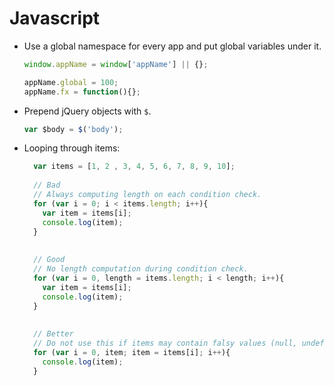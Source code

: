 # Javascript

* Use a global namespace for every app and put global variables under it.
  ```javascript
  window.appName = window['appName'] || {};
  
  appName.global = 100;
  appName.fx = function(){};
  ```

* Prepend jQuery objects with `$`.
  ```js
  var $body = $('body');
  ```

* Looping through items:

  ```js
    var items = [1, 2 , 3, 4, 5, 6, 7, 8, 9, 10];
    
    // Bad
    // Always computing length on each condition check.
    for (var i = 0; i < items.length; i++){
      var item = items[i];
      console.log(item);
    }
    
    
    // Good
    // No length computation during condition check.
    for (var i = 0, length = items.length; i < length; i++){
      var item = items[i];
      console.log(item);
    }
    
    
    // Better
    // Do not use this if items may contain falsy values (null, undefined, '', 0, false)
    for (var i = 0, item; item = items[i]; i++){
      console.log(item);
    }
  ```

